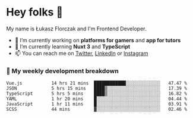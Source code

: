 # Hey folks 👋

My name is Łukasz Florczak and I'm Frontend Developer. 

- 🔭 I’m currently working on **platforms for gamers** and **app for tutors**
- 🌱 I’m currently learning **Nuxt 3** and **TypeScript**
- 📫 You can reach me on [Twitter](https://twitter.com/lukaszflorczak), [LinkedIn](https://pl.linkedin.com/in/lukasz-florczak) or [Instagram](https://instagram.com/lukaszflorczak)


### 🧮 My weekly development breakdown

<!--START_SECTION:waka-->

```text
Vue.js           14 hrs 21 mins  ████████████░░░░░░░░░░░░░   47.47 %
JSON             5 hrs 15 mins   ████▒░░░░░░░░░░░░░░░░░░░░   17.39 %
TypeScript       5 hrs 5 mins    ████▒░░░░░░░░░░░░░░░░░░░░   16.82 %
YAML             1 hr 20 mins    █░░░░░░░░░░░░░░░░░░░░░░░░   04.44 %
JavaScript       1 hr 11 mins    █░░░░░░░░░░░░░░░░░░░░░░░░   03.91 %
SCSS             44 mins         ▓░░░░░░░░░░░░░░░░░░░░░░░░   02.46 %
```

<!--END_SECTION:waka-->

<!--
**lukaszflorczak/lukaszflorczak** is a ✨ _special_ ✨ repository because its `README.md` (this file) appears on your GitHub profile.

Here are some ideas to get you started:

- 🔭 I’m currently working on ...
- 🌱 I’m currently learning ...
- 👯 I’m looking to collaborate on ...
- 🤔 I’m looking for help with ...
- 💬 Ask me about ...
- 📫 How to reach me: ...
- 😄 Pronouns: ...
- ⚡ Fun fact: ...
-->
